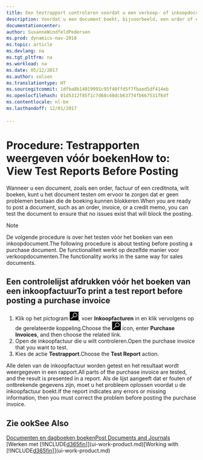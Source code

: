 ```yaml
---
title: Een testrapport controleren voordat u een verkoop- of inkoopdocument boekt
description: Voordat u een document boekt, bijvoorbeeld, een order of een creditnota, kunt u het testen en controleren op fouten die boeking kunnen blokkeren.
documentationcenter: 
author: SusanneWindfeldPedersen
ms.prod: dynamics-nav-2018
ms.topic: article
ms.devlang: na
ms.tgt_pltfrm: na
ms.workload: na
ms.date: 05/12/2017
ms.author: solsen
ms.translationtype: HT
ms.sourcegitcommit: 1dfba8b14019991c95f40ffd5f7fbaed5df414eb
ms.openlocfilehash: 01d5312f85f1c7d68c48dcb63774fb667531f6df
ms.contentlocale: nl-be
ms.lasthandoff: 12/01/2017

---
```

# <a name="how-to-view-test-reports-before-posting"></a><span data-ttu-id="09cdc-103">Procedure: Testrapporten weergeven vóór boeken</span><span class="sxs-lookup"><span data-stu-id="09cdc-103">How to: View Test Reports Before Posting</span></span>
<span data-ttu-id="09cdc-104">Wanneer u een document, zoals een order, factuur of een creditnota, wilt boeken, kunt u het document testen om ervoor te zorgen dat er geen problemen bestaan die de boeking kunnen blokkeren.</span><span class="sxs-lookup"><span data-stu-id="09cdc-104">When you are ready to post a document, such as an order, invoice, or a credit memo, you can test the document to ensure that no issues exist that will block the posting.</span></span>

> [!NOTE]  
>   <span data-ttu-id="09cdc-105">De volgende procedure is over het testen vóór het boeken van een inkoopdocument.</span><span class="sxs-lookup"><span data-stu-id="09cdc-105">The following procedure is about testing before posting a purchase document.</span></span> <span data-ttu-id="09cdc-106">De functionaliteit werkt op dezelfde manier voor verkoopdocumenten.</span><span class="sxs-lookup"><span data-stu-id="09cdc-106">The functionality works in the same way for sales documents.</span></span>

## <a name="to-print-a-test-report-before-posting-a-purchase-invoice"></a><span data-ttu-id="09cdc-107">Een controlelijst afdrukken vóór het boeken van een inkoopfactuur</span><span class="sxs-lookup"><span data-stu-id="09cdc-107">To print a test report before posting a purchase invoice</span></span>
1. <span data-ttu-id="09cdc-108">Klik op het pictogram ![Zoeken naar pagina of rapport](media/ui-search/search_small.png "pictogram Zoeken naar pagina of rapport"), voer **Inkoopfacturen** in en klik vervolgens op de gerelateerde koppeling.</span><span class="sxs-lookup"><span data-stu-id="09cdc-108">Choose the ![Search for Page or Report](media/ui-search/search_small.png "Search for Page or Report icon") icon, enter **Purchase Invoices**, and then choose the related link.</span></span>
2. <span data-ttu-id="09cdc-109">Open de inkoopfactuur die u wilt controleren.</span><span class="sxs-lookup"><span data-stu-id="09cdc-109">Open the purchase invoice that you want to test.</span></span>
3. <span data-ttu-id="09cdc-110">Kies de actie **Testrapport**.</span><span class="sxs-lookup"><span data-stu-id="09cdc-110">Choose the **Test Report** action.</span></span>  

<span data-ttu-id="09cdc-111">Alle delen van de inkoopfactuur worden getest en het resultaat wordt weergegeven in een rapport.</span><span class="sxs-lookup"><span data-stu-id="09cdc-111">All parts of the purchase invoice are tested, and the result is presented in a report.</span></span> <span data-ttu-id="09cdc-112">Als de lijst aangeeft dat er fouten of ontbrekende gegevens zijn, moet u het probleem oplossen voordat u de inkoopfactuur boekt.</span><span class="sxs-lookup"><span data-stu-id="09cdc-112">If the report indicates any errors or missing information, then you must correct the problem before posting the purchase invoice.</span></span>

## <a name="see-also"></a><span data-ttu-id="09cdc-113">Zie ook</span><span class="sxs-lookup"><span data-stu-id="09cdc-113">See Also</span></span>
[<span data-ttu-id="09cdc-114">Documenten en dagboeken boeken</span><span class="sxs-lookup"><span data-stu-id="09cdc-114">Post Documents and Journals</span></span>](ui-post-documents-journals.md)  
<span data-ttu-id="09cdc-115">[Werken met [!INCLUDE[d365fin](includes/d365fin_md.md)]](ui-work-product.md)</span><span class="sxs-lookup"><span data-stu-id="09cdc-115">[Working with [!INCLUDE[d365fin](includes/d365fin_md.md)]](ui-work-product.md)</span></span>


